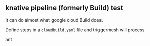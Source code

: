 ## knative pipeline (formerly Build) test

It can do almost what google cloud Build does.

Define steps in a `cloudbuild.yaml` file and triggermesh will process

ant
